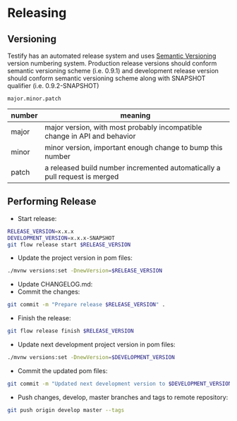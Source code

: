 # Releasing

## Versioning
Testify has an automated release system and uses [Semantic Versioning](http://semver.org) version numbering system. Production release versions should conform semantic versioning scheme (i.e. 0.9.1) and development release version should conform semantic versioning scheme along with SNAPSHOT qualifier (i.e. 0.9.2-SNAPSHOT)

```
major.minor.patch
```

| number | meaning                                                                    |
| ------ | -------------------------------------------------------------------------- |
| major  | major version, with most probably incompatible change in API and behavior  |
| minor  | minor version, important enough change to bump this number                 |
| patch  | a released build number incremented automatically a pull request is merged |

## Performing Release
- Start release:
```bash
RELEASE_VERSION=x.x.x
DEVELOPMENT_VERSION=x.x.x-SNAPSHOT
git flow release start $RELEASE_VERSION
```
- Update the project version in pom files:
```bash
./mvnw versions:set -DnewVersion=$RELEASE_VERSION
```
- Update CHANGELOG.md:
- Commit the changes:
```bash
git commit -m "Prepare release $RELEASE_VERSION" .
```
- Finish the release:
```bash
git flow release finish $RELEASE_VERSION
```
- Update next development project version in pom files:
```bash
./mvnw versions:set -DnewVersion=$DEVELOPMENT_VERSION
```
- Commit the updated pom files:
```bash
git commit -m "Updated next development version to $DEVELOPMENT_VERSION" .
```
- Push changes, develop, master branches and tags to remote repository:
```bash
git push origin develop master --tags
```
